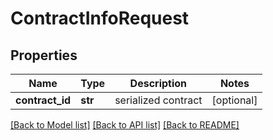 # ContractInfoRequest

## Properties
Name | Type | Description | Notes
------------ | ------------- | ------------- | -------------
**contract_id** | **str** | serialized contract  | [optional] 

[[Back to Model list]](../README.md#documentation-for-models) [[Back to API list]](../README.md#documentation-for-api-endpoints) [[Back to README]](../README.md)



